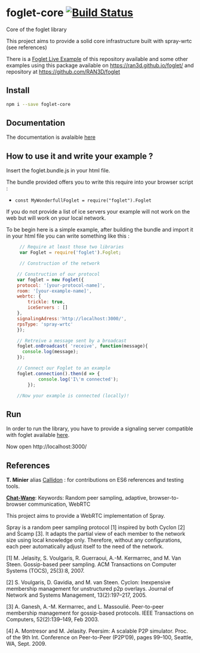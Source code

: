 # foglet-core [![Build Status](https://travis-ci.org/RAN3D/foglet-core.svg?branch=master)](https://travis-ci.org/RAN3D/foglet-core)
Core of the foglet library

This project aims to provide a solid core infrastructure built with spray-wrtc (see references)

There is a [Foglet Live Example](https://ran3d.github.io/foglet-core/example/foglet/foglet.html) of this repository available and some other examples using this package available on https://ran3d.github.io/foglet/ and repository at https://github.com/RAN3D/foglet   

## Install

```bash
npm i --save foglet-core
```
## Documentation

The documentation is avalaible [here](https://ran3d.github.io/foglet-core/)

## 

## How to use it and write your example ?

Insert the foglet.bundle.js in your html file.

The bundle provided offers you to write this require into your browser script :
- ``` const MyWonderfullFoglet = require("foglet").Foglet ```

If you do not provide a list of ice servers your example will not work on the web but will work on your local network.

To be begin here is a simple example, after building the bundle and import it in your html file you can write something like this :
```javascript
     // Require at least those two libraries
     var Foglet = require('foglet').Foglet;

     // Construction of the network

    // Construction of our protocol
    var foglet = new Foglet({
	protocol: '[your-protocol-name]',
	room: '[your-example-name]',
	webrtc:	{
		trickle: true,
		iceServers : []
	},
	signalingAdress:'http://localhost:3000/',
	rpsType: 'spray-wrtc'
    });

    // Retreive a message sent by a broadcast
    foglet.onBroadcast( 'receive', function(message){
      console.log(message);
    });

    // Connect our Foglet to an example
    foglet.connection().then(d => {
			console.log('I\'m connected');
		});

    //Now your example is connected (locally)!
```

## Run

In order to run the library, you have to provide a signaling server compatible with foglet available [here](https://github.com/folkvir/foglet-signaling-server).

Now open http://localhost:3000/


## References

**T. Minier** alias [Callidon](https://github.com/Callidon) :  for contributions on ES6 references and testing tools.

**[Chat-Wane](https://github.com/Chat-Wane/)**:
Keywords: Random peer sampling, adaptive, browser-to-browser communication, WebRTC

This project aims to provide a WebRTC implementation of Spray.

Spray is a random peer sampling protocol [1] inspired by both Cyclon [2] and Scamp [3]. It adapts the partial view of each member to the network size using local knowledge only. Therefore, without any configurations, each peer automatically adjust itself to the need of the network.

[1] M. Jelasity, S. Voulgaris, R. Guerraoui, A.-M. Kermarrec, and M. Van Steen. Gossip-based peer sampling. ACM Transactions on Computer Systems (TOCS), 25(3):8, 2007.

[2] S. Voulgaris, D. Gavidia, and M. van Steen. Cyclon: Inexpensive membership management for unstructured p2p overlays. Journal of Network and Systems Management, 13(2):197–217, 2005.

[3] A. Ganesh, A.-M. Kermarrec, and L. Massoulié. Peer-to-peer membership management for gossip-based protocols. IEEE Transactions on Computers, 52(2):139–149, Feb 2003.

[4] A. Montresor and M. Jelasity. Peersim: A scalable P2P simulator. Proc. of the 9th Int. Conference on Peer-to-Peer (P2P’09), pages 99–100, Seattle, WA, Sept. 2009.
